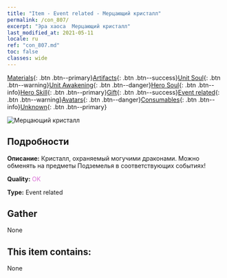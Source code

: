 ```yaml
---
title: "Item - Event related - Мерцающий кристалл"
permalink: /con_807/
excerpt: "Эра хаоса  Мерцающий кристалл"
last_modified_at: 2021-05-11
locale: ru
ref: "con_807.md"
toc: false
classes: wide
---
```

 [Materials](/ItemsRU/){: .btn .btn--primary}[Artifacts](/ItemsRU/Artifacts/){: .btn .btn--success}[Unit Soul](/ItemsRU/UnitSoul/){: .btn .btn--warning}[Unit Awakening](/ItemsRU/UnitAwakening/){: .btn .btn--danger}[Hero Soul](/ItemsRU/HeroSoul/){: .btn .btn--info}[Hero Skill](/ItemsRU/HeroSkill/){: .btn .btn--primary}[Gift](/ItemsRU/Gift/){: .btn .btn--success}[Event related](/ItemsRU/Events/){: .btn .btn--warning}[Avatars](/ItemsRU/Avatars/){: .btn .btn--danger}[Consumables](/ItemsRU/Consumables/){: .btn .btn--info}[Unknown](/ItemsRU/Unknown/){: .btn .btn--primary}

 ![Мерцающий кристалл](/images/t/i_3065.png)

## Подробности
 **Описание:** Кристалл, охраняемый могучими драконами. Можно обменять на предметы Подземелья в соответствующих событиях!

 **Quality:** <span style="color: #DA70D6">OK</span>

 **Type:** Event related

## Gather

  None

## This item contains:

  None

